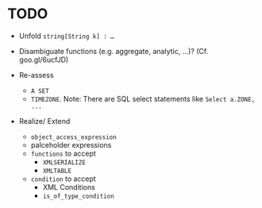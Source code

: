 # TODO

- Unfold `string[String k] : …`

- Disambiguate functions (e.g. aggregate, analytic, ...)? (Cf. goo.gl/6ucfJD)

- Re-assess

    - `A SET`
    - `TIMEZONE`. Note: There are SQL select statements like `Select a.ZONE, ...`
    
- Realize/ Extend

    - `object_access_expression`
    - palceholder expressions
    - `functions` to accept
      - `XMLSERIALIZE`
      - `XMLTABLE`
    - `condition` to accept
      - XML Conditions
      - `is_of_type_condition`
